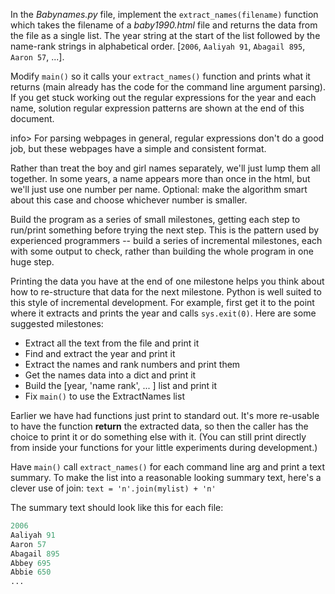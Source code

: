 In the *Babynames.py* file, implement the `extract_names(filename)` function which takes the filename of a *baby1990.html* file and returns the data from the file as a single list. The year string at the start of the list followed by the name-rank strings in alphabetical order. [`2006`, `Aaliyah 91`, `Abagail 895`, `Aaron 57`, ...]. 

Modify `main()` so it calls your `extract_names()` function and prints what it returns (main already has the code for the command line argument parsing). If you get stuck working out the regular expressions for the year and each name, solution regular expression patterns are shown at the end of this document. 

info> For parsing webpages in general, regular expressions don't do a good job, but these webpages have a simple and consistent format.

Rather than treat the boy and girl names separately, we'll just lump them all together. In some years, a name appears more than once in the html, but we'll just use one number per name. Optional: make the algorithm smart about this case and choose whichever number is smaller.

Build the program as a series of small milestones, getting each step to run/print something before trying the next step. This is the pattern used by experienced programmers -- build a series of incremental milestones, each with some output to check, rather than building the whole program in one huge step.

Printing the data you have at the end of one milestone helps you think about how to re-structure that data for the next milestone. Python is well suited to this style of incremental development. For example, first get it to the point where it extracts and prints the year and calls `sys.exit(0)`. Here are some suggested milestones:

* Extract all the text from the file and print it 
* Find and extract the year and print it 
* Extract the names and rank numbers and print them 
* Get the names data into a dict and print it 
* Build the [year, 'name rank', ... ] list and print it 
* Fix `main()` to use the ExtractNames list 

Earlier we have had functions just print to standard out. It's more re-usable to have the function **return** the extracted data, so then the caller has the choice to print it or do something else with it. (You can still print directly from inside your functions for your little experiments during development.)

Have `main()` call `extract_names()` for each command line arg and print a text summary. To make the list into a reasonable looking summary text, here's a clever use of join: `text = 'n'.join(mylist) + 'n'`

The summary text should look like this for each file:
    
```python  
2006
Aaliyah 91
Aaron 57
Abagail 895
Abbey 695
Abbie 650
...
```
